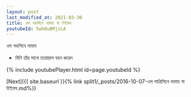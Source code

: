 ```yaml
---
layout: post
last_modified_at: 2021-03-30
title: ওম গডগিনে নামায গা টাইমস
youtubeId: 5wh0uBMjzLA
---
```

 
 
 ওম গডগিনে নামায  
 
 -  যিনি তাঁর সাথে তরোয়াল বহন করেন 
 
  
 
  
 
 
 
 
 
 


{% include youtubePlayer.html id=page.youtubeId %}
 
[Next]({{ site.baseurl }}{% link  split1/_posts/2016-10-07-ওম পাত্রিসিনে নামায গা টাইমস.md%})
 
